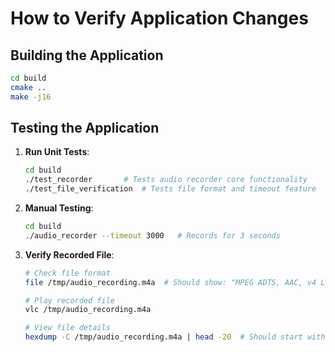 # How to Verify Application Changes

## Building the Application
```bash
cd build
cmake ..
make -j16
```

## Testing the Application
1. **Run Unit Tests**:
   ```bash
   cd build
   ./test_recorder       # Tests audio recorder core functionality
   ./test_file_verification  # Tests file format and timeout feature
   ```

2. **Manual Testing**:
   ```bash
   cd build
   ./audio_recorder --timeout 3000   # Records for 3 seconds
   ```

3. **Verify Recorded File**:
   ```bash
   # Check file format
   file /tmp/audio_recording.m4a  # Should show: "MPEG ADTS, AAC, v4 LC, 44.1 kHz, monaural"
   
   # Play recorded file
   vlc /tmp/audio_recording.m4a

   # View file details
   hexdump -C /tmp/audio_recording.m4a | head -20  # Should start with FF F1 (ADTS header)
   ```

